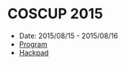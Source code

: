 # COSCUP 2015

- Date: 2015/08/15 - 2015/08/16
- [Program](http://coscup.org/2015/zh-tw/program)
- [Hackpad](https://coscup.hackpad.com/)

